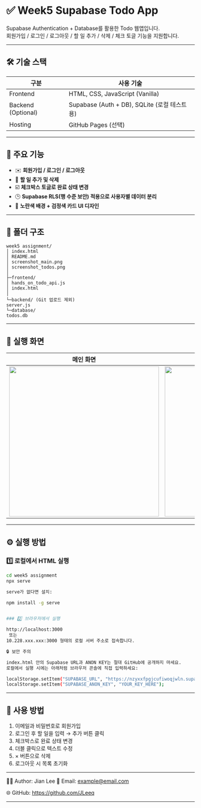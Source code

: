 # ✅ Week5 Supabase Todo App

Supabase Authentication + Database를 활용한 Todo 웹앱입니다.  
회원가입 / 로그인 / 로그아웃 / 할 일 추가 / 삭제 / 체크 토글 기능을 지원합니다.

---

## 🛠️ 기술 스택

| 구분 | 사용 기술 |
|------|------------|
| Frontend | HTML, CSS, JavaScript (Vanilla) |
| Backend (Optional) | Supabase (Auth + DB), SQLite (로컬 테스트용) |
| Hosting | GitHub Pages (선택) |

---

## 🚀 주요 기능

- ✉️ **회원가입 / 로그인 / 로그아웃**
- 📝 **할 일 추가 및 삭제**
- ☑️ **체크박스 토글로 완료 상태 변경**
- 🕒 **Supabase RLS(행 수준 보안) 적용으로 사용자별 데이터 분리**
- 🎨 **노란색 배경 + 검정색 카드 UI 디자인**

---

## 📂 폴더 구조
```
week5 assignment/
│ index.html
│ README.md
│ screenshot_main.png
│ screenshot_todos.png
│
├─frontend/
│ hands_on_todo_api.js
│ index.html
│
└─backend/ (Git 업로드 제외)
server.js
└─database/
todos.db

```

---

## 🎨 실행 화면

| 메인 화면 | 할 일 추가 후 |
|------------|----------------|
| <img src="https://github.com/JLeeq/week5/blob/main/screenshot_main.png?raw=true" width="400"/> | <img src="https://github.com/JLeeq/week5/blob/main/screenshot_todos.png?raw=true" width="400"/> |


---

## ⚙️ 실행 방법

### 1️⃣ 로컬에서 HTML 실행
```bash
cd week5 assignment
npx serve

serve가 없다면 설치:

npm install -g serve


### 2️⃣ 브라우저에서 실행

http://localhost:3000
 또는
10.228.xxx.xxx:3000 형태의 로컬 서버 주소로 접속합니다.

🔒 보안 주의

index.html 안의 Supabase URL과 ANON KEY는 절대 GitHub에 공개하지 마세요.
로컬에서 실행 시에는 아래처럼 브라우저 콘솔에 직접 입력하세요:

localStorage.setItem("SUPABASE_URL", "https://nzyxxfpgjcufiwoqjwln.supabase.co");
localStorage.setItem("SUPABASE_ANON_KEY", "YOUR_KEY_HERE");


```


---

## 🧠 사용 방법

1. 이메일과 비밀번호로 회원가입
2. 로그인 후 할 일을 입력 → 추가 버튼 클릭
3. 체크박스로 완료 상태 변경
4. 더블 클릭으로 텍스트 수정
5. × 버튼으로 삭제
6. 로그아웃 시 목록 초기화

---

👨‍💻 Author: Jian Lee
📧 Email: example@email.com

🌐 GitHub: https://github.com/JLeeq

---